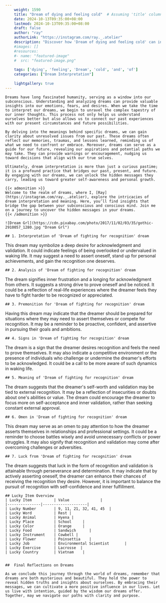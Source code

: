 ```yaml
---
    weight: 1590
    title: "Dream of dying and feeling cold"  # Assuming 'title' column exists
    date: 2024-10-13T09:35:00+08:00
    lastmod: 2024-10-13T09:35:00+08:00
    draft: false
    author: "ray"
    authorLink: "https://instagram.com/ray._.atelier"
    description: "Discover how 'Dream of dying and feeling cold' can interpret your future and uncover its significant meanings in your life."
    #images: []
    #resources:
    #- name: "featured-image"
    #  src: "featured-image.png"
    
    tags: ['dying', 'feeling', 'Dream', 'cold', 'and', 'of']
    categories: ["Dream Interpretation"]
    
    lightgallery: true
---
```

    
    Dreams have long fascinated humanity, serving as a window into our subconscious. Understanding and analyzing dreams can provide valuable insights into our emotions, fears, and desires. When we take the time to interpret our dreams, we begin to unravel the complex tapestry of our inner thoughts. This process not only helps us understand ourselves better but also allows us to connect our past experiences with our present circumstances and future possibilities.
    
    By delving into the meanings behind specific dreams, we can gain clarity about unresolved issues from our past. These dreams often reflect our memories, traumas, and lessons learned, reminding us of what we need to confront or embrace. Moreover, dreams can serve as a guide for our future, revealing our aspirations and potential paths we may take. They can provide warnings or encouragement, nudging us toward decisions that align with our true selves.
    
    Ultimately, dream interpretation is more than just a curious pastime; it is a profound practice that bridges our past, present, and future. By engaging with our dreams, we can unlock the hidden messages they carry, leading us toward greater self-awareness and personal growth.
    
    {{< admonition >}}
    Welcome to the realm of dreams, where I, [Ray](https://instagram.com/ray._.atelier), explore the intricacies of dream interpretation and meaning. Here, you’ll find insights that bridge the gap between your subconscious and conscious mind. Join me on a journey to uncover the hidden messages in your dreams.
    {{< /admonition >}}
    
    ![Dream Grl](https://cdn.pixabay.com/photo/2017/11/02/03/35/gothic-2910057_1280.jpg "Dream Grl")
    
    ## 1. Interpretation of 'Dream of fighting for recognition' dream
    
This dream may symbolize a deep desire for acknowledgment and validation. It could indicate feelings of being overlooked or undervalued in waking life. It may suggest a need to assert oneself, stand up for personal achievements, and gain the recognition one deserves.
    
    ## 2. Analysis of 'Dream of fighting for recognition' dream
    
The dream signifies inner frustration and a longing for acknowledgment from others. It suggests a strong drive to prove oneself and be noticed. It could be a reflection of real-life experiences where the dreamer feels they have to fight harder to be recognized or appreciated.
    
    ## 3. Premonition for 'Dream of fighting for recognition' dream
    
Having this dream may indicate that the dreamer should be prepared for situations where they may need to assert themselves or compete for recognition. It may be a reminder to be proactive, confident, and assertive in pursuing their goals and ambitions.
    
    ## 4. Signs in 'Dream of fighting for recognition' dream
    
The dream is a sign that the dreamer desires recognition and feels the need to prove themselves. It may also indicate a competitive environment or the presence of individuals who challenge or undermine the dreamer's efforts to be acknowledged. It could be a call to be more aware of such dynamics in waking life.
    
    ## 5. Meaning of 'Dream of fighting for recognition' dream
    
The dream suggests that the dreamer's self-worth and validation may be tied to external recognition. It may be a reflection of insecurities or doubts about one's abilities or value. The dream could encourage the dreamer to focus more on self-acceptance and inner validation, rather than seeking constant external approval.
    
    ## 6. Omen in 'Dream of fighting for recognition' dream
    
This dream may serve as an omen to pay attention to how the dreamer asserts themselves in relationships and professional settings. It could be a reminder to choose battles wisely and avoid unnecessary conflicts or power struggles. It may also signify that recognition and validation may come after overcoming challenges or adversities.
    
    ## 7. Luck from 'Dream of fighting for recognition' dream
    
The dream suggests that luck in the form of recognition and validation is attainable through perseverance and determination. It may indicate that by actively asserting oneself, the dreamer can enhance their chances of receiving the recognition they desire. However, it is important to balance the pursuit of recognition with self-confidence and inner fulfillment.
    
    ## Lucky Item Overview
    | Lucky Item          | Value              |
    |---------------|--------------------|
    | Lucky Number        | 9, 11, 21, 32, 41, 45  |
    | Lucky Word          | Rest |
    | Lucky Animal        | Hyena |
    | Lucky Place         | School     |
    | Lucky Color         | Orange     |
    | Lucky Food          | Sandwich      |
    | Lucky Instrument    | Cowbell |
    | Lucky Flower        | Poinsettia    |
    | Lucky Job           | Environmental Scientist       |
    | Lucky Exercise      | Lacrosse  |
    | Lucky Country       | Vietnam    |
    
    
    ##  Final Reflections on Dreams
    
    As we conclude this journey through the world of dreams, remember that dreams are both mysterious and beautiful. They hold the power to reveal hidden truths and insights about ourselves. By embracing their messages, we can cultivate a more positive influence in our lives. Let us live with intention, guided by the wisdom our dreams offer. Together, may we navigate our paths with clarity and purpose.
    